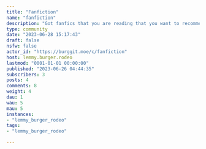 ```yaml
---
title: "Fanfiction" 
name: "fanfiction"
description: "Got fanfics that you are reading that you want to recommend? Want recommendations for that one particular situation? Need help finding a fanfic that you once read? Got a fanfic idea you can't get out of your head?If you are the creator of a fanfic that you link, please specify that the fanfic is OC (original content)Please mark any posts linking to NSFW fanfics or posts about NSFW themes as NSFW. Comments linking to NSFW fanfics in otherwise SFW posts should warn that the fanfic is NSFW.If you want to limit discussion to one fandom (+ crossovers), please put the fandom you want in parentheses like (Worm) or (Xianxia)Experimental rule: making a post purely about how you dislike how authors do X thing is not allowed. If you want to make a post like this, please specify constructively about what they should do instead."
type: community
date: "2023-06-28 15:17:43"
draft: false
nsfw: false
actor_id: "https://burggit.moe/c/fanfiction"
host: lemmy.burger.rodeo
lastmod: "0001-01-01 00:00:00"
published: "2023-06-26 04:44:35"
subscribers: 3
posts: 4
comments: 8
weight: 4
dau: 1
wau: 5
mau: 5
instances:
- "lemmy_burger_rodeo"
tags: 
- "lemmy_burger_rodeo"

---
```

